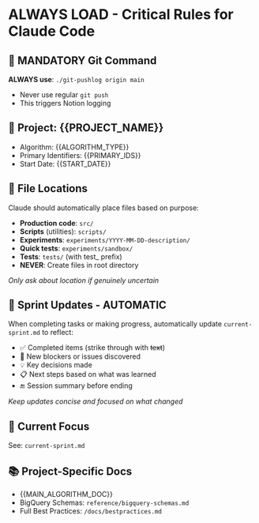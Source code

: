 # ALWAYS LOAD - Critical Rules for Claude Code

## 🚨 MANDATORY Git Command
**ALWAYS use**: `./git-pushlog origin main`
- Never use regular `git push`
- This triggers Notion logging

## 📁 Project: {{PROJECT_NAME}}
- Algorithm: {{ALGORITHM_TYPE}}
- Primary Identifiers: {{PRIMARY_IDS}}
- Start Date: {{START_DATE}}

## 📁 File Locations
Claude should automatically place files based on purpose:
- **Production code**: `src/`
- **Scripts** (utilities): `scripts/`
- **Experiments**: `experiments/YYYY-MM-DD-description/`
- **Quick tests**: `experiments/sandbox/`
- **Tests**: `tests/` (with test_ prefix)
- **NEVER**: Create files in root directory

*Only ask about location if genuinely uncertain*

## 📝 Sprint Updates - AUTOMATIC
When completing tasks or making progress, automatically update `current-sprint.md` to reflect:
- ✅ Completed items (strike through with ~~text~~)
- 🚧 New blockers or issues discovered
- 💡 Key decisions made
- 📋 Next steps based on what was learned
- 🔚 Session summary before ending

*Keep updates concise and focused on what changed*

## 🎯 Current Focus
See: `current-sprint.md`

## 📚 Project-Specific Docs
- {{MAIN_ALGORITHM_DOC}}
- BigQuery Schemas: `reference/bigquery-schemas.md`
- Full Best Practices: `/docs/bestpractices.md`
